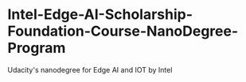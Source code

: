 # Intel-Edge-AI-Scholarship-Foundation-Course-NanoDegree-Program
Udacity's nanodegree for Edge AI and IOT by Intel
